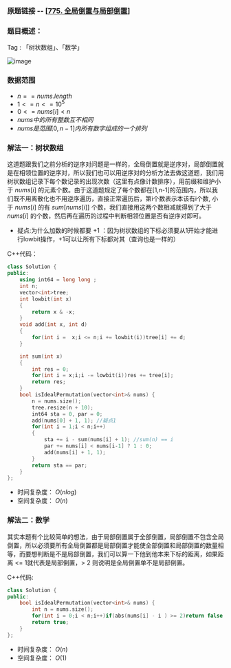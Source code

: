 ### 原题链接 -- [[775. 全局倒置与局部倒置](https://leetcode.cn/problems/global-and-local-inversions/)]

### 题目概述：
Tag : 「树状数组」、「数学」

![image](https://user-images.githubusercontent.com/99656524/202175371-6b02cf86-0abf-411e-bd57-22e83e0e6e9e.png)

### 数据范围
* $n == nums.length$
* $1 <= n <= 10^5$
* $0 <= nums[i] < n$
* $nums 中的所有整数 互不相同$
* $nums 是范围 [0, n - 1] 内所有数字组成的一个排列$

### 解法一：树状数组
这道题跟我们之前分析的逆序对问题是一样的，全局倒置就是逆序对，局部倒置就是在相领位置的逆序对，所以我们也可以用逆序对的分析方法去做这道题，我们用树状数组记录下每个数记录的出现次数（这里有点像计数排序），用前缀和维护小于 $nums[i]$ 的元素个数。由于这道题规定了每个数都在[1,n-1]的范围内，所以我们既不用离散化也不用逆序遍历，直接正常遍历后，第i个数表示本该有i个数, 小于 $nums[i]$ 的有 $sum[nums[i]]$ 个数，我们直接用这两个数相减就得到了大于 $nums[i]$ 的个数，然后再在遍历的过程中判断相领位置是否有逆序对即可。

* 疑点:为什么加数的时候都要 +1 ：因为树状数组的下标必须要从1开始才能进行lowbit操作，+1可以让所有下标都对其（查询也是一样的）

C++代码：
```cpp
class Solution {
public:
    using int64 = long long ;
    int n;
    vector<int>tree;
    int lowbit(int x)
    {
        return x & -x;
    }
    void add(int x, int d)
    {
        for(int i =  x;i <= n;i += lowbit(i))tree[i] += d;
    }

    int sum(int x)
    {
        int res = 0;
        for(int i = x;i;i -= lowbit(i))res += tree[i];
        return res;
    }
    bool isIdealPermutation(vector<int>& nums) {
        n = nums.size();
        tree.resize(n + 10);
        int64 sta = 0, par = 0;
        add(nums[0] + 1, 1); //疑点1
        for(int i = 1;i < n;i++)
        {
            sta += i - sum(nums[i] + 1); //sum(n) == i
            par += nums[i] < nums[i-1] ? 1 : 0;
            add(nums[i] + 1, 1);
        }
        return sta == par;
    }
};
```
* 时间复杂度： $O(nlog)$
* 空间复杂度： $O(n)$

### 解法二：数学
其实本题有个比较简单的想法，由于局部倒置属于全部倒置，局部倒置不包含全局倒置，所以必须要所有全局倒置都是局部倒置才能使全部倒置和局部倒置的数量相等，而要想判断是不是局部倒置，我们可以算一下他到他本来下标的距离，如果距离 <= 1就代表是局部倒置，> 2 则说明是全局倒置单不是局部倒置。

C++代码:
```cpp
class Solution {
public:
    bool isIdealPermutation(vector<int>& nums) {
        int n = nums.size();
        for(int i = 0;i < n;i++)if(abs(nums[i] - i ) >= 2)return false;
        return true;
    }
};
```
* 时间复杂度： $O(n)$
* 空间复杂度： $O(1)$
